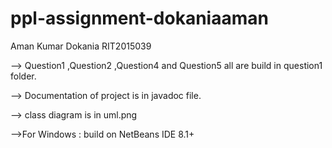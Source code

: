 # ppl-assignment-dokaniaaman
Aman Kumar Dokania 
RIT2015039

--> Question1 ,Question2 ,Question4 and Question5 all are build in question1 folder.


--> Documentation of project is in javadoc file.


--> class diagram is in uml.png

-->For Windows : build on NetBeans IDE 8.1+

